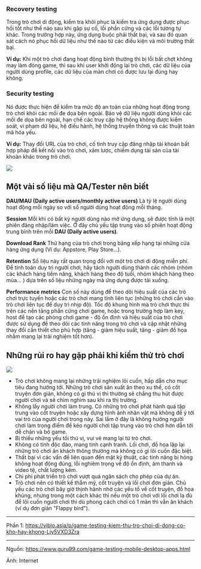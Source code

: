 ### Recovery testing

Trong trò chơi di động, kiểm tra khôi phục là kiểm tra ứng dụng được phục hồi tốt như thế nào sau khi gặp sự cố, lỗi phần cứng và các lỗi tương tự khác. Trong trường hợp này, ứng dụng buộc phải thất bại, và sau đó quan sát cách nó phục hồi dữ liệu như thế nào từ các điều kiện và môi trường thất bại.

**Ví dụ:** Khi một trò chơi đang hoạt động bình thường thì bị lỗi bất chợt không may làm đóng game, thì sau khi user khởi động lại trò chơi, các dữ liệu của người dùng profile, các dữ liệu của màn chơi có được lưu lại đúng hay không.

### Security testing

Nó được thực hiện để kiểm tra mức độ an toàn của những hoạt động trong trò chơi khỏi các mối đe dọa bên ngoài. Bảo vệ dữ liệu người dùng khỏi các mối đe dọa bên ngoài, hạn chế các truy cập hệ thống không được kiểm soát, vi phạm dữ liệu, hệ điều hành, hệ thống truyền thông và các thuật toán mã hóa yếu.

**Ví dụ:** Thay đổi URL của trò chơi, cố tình truy cập đăng nhập tài khoản bất hợp pháp để kết nối vào trò chơi, xâm lược, chiếm dụng tài sản của tài khoản khác trong trò chơi.

![](https://images.viblo.asia/fd3c93fd-cd3c-46b1-99c1-430080233b1c.jpg)

## Một vài số liệu mà QA/Tester nên biết

**DAU/MAU (Daily active users/monthly active users)** Là tỷ lệ người dùng hoạt động mỗi ngày so với số người dùng hoạt động mỗi tháng. 

**Session** Mỗi khi có bất kỳ người dùng nào mở ứng dụng, sẽ được tính là một phiên đăng nhập/làm việc. Ở đây chủ yếu tập trung vào số phiên hoạt động trung bình trên mỗi **DAU (Daily active users)**.

**Download Rank** Thứ hạng của trò chơi trong bảng xếp hạng tại những cửa hàng ứng dụng (Ví dụ: Appstore, Play Store...).

**Retention** Số liệu này rất quan trọng đổi với một trò chơi di động miễn phí. Để tính toán duy trì người chơi, hãy tách người dùng thành các nhóm (nhóm các khách hàng tiềm năng, khách hàng theo độ tuổi, nhóm khách hàng theo mùa... ) dựa trên số liệu những ngày mà ứng dụng được tải xuống.

**Performance metrics** Con số này dùng để theo dõi hiệu suất của các trò chơi trực tuyến hoặc các trò chơi mang tính liên tục (những trò chơi cần vào trò chơi liên tục để duy trì nhịp độ). Tốc độ khung hình mà trò chơi thực thi trên các nền tảng phần cứng chơi game, hoặc trong trường hợp làm key, host để tạo các phòng chơi game - độ ổn định và hiệu suất của trò chơi được sử dụng để theo dõi các tính năng trong trò chơi và cập nhật những thay đổi cần thiết cho phù hợp (tăng - giảm hiệu suất, tăng - giảm đồ họa nhằm mang lại trải nghiệm tốt hơn).

## Những rủi ro hay gặp phải khi kiểm thử trò chơi

![](https://images.viblo.asia/10fec266-8039-40e0-b969-23a09a17078d.jpg)

* Trò chơi không mang lại những trải nghiệm lôi cuốn, hấp dẫn cho mục tiêu đang hướng tới. Những trò chơi sản xuất ăn theo xu thế, có cốt truyện đơn giản, không có gì thú vị thì thường sẽ chẳng thu hút được người chơi và sẽ chìm nghỉm sau khi ra thị trường.
* Không lấy người chơi làm trung. Có những trò chơi phát hành quá tập trung vào cốt truyện hoặc xây dựng hình ảnh nhân vật mà không để ý tới vai trò của người chơi trong này. Sai lầm ở đây là không hướng người chơi làm trọng điểm để kéo người chơi tập trung vào trò chơi hơn dẫn tới dễ chán và bỏ game.
* Bị thiếu những yếu tối thú vị, vui vẻ mang lại từ trò chơi. 
* Không có tính độc đáo, mang tính cạnh tranh. Lối chơi, đồ họa lặp lại những trò chơi ăn khách thông thường mà không có gì lôi cuốn đặc biệt.
* Thất bại vì các vấn đề liên quan đến mặt kỹ thuật, các tính năng bị hỏng không hoạt động đúng, lỗi nghiêm trọng về độ ổn định, âm thanh và video tệ, chất lượng kém.
* Chi phí phát triển trò chơi vượt quá ngân sách cho phép của dự án.
* Trò chơi nên có thiết kế thẩm mỹ, cốt truyện và lối chơi đơn giản. Chủ yếu các trò chơi bây giờ thịnh hành nhờ các yếu tố về cốt truyện, đồ họa khủng, nhưng trong một cách khác thì nếu một trò chơi với lối chơi lạ đủ để lôi cuốn người chơi thì dù phong cách chơi có 1 màn thì vẫn ăn khách (ví dụ đơn giản "Flappy bird").

---
Phần 1: https://viblo.asia/p/game-testing-kiem-thu-tro-choi-di-dong-co-kho-hay-khong-Ljy5VXD3Zra

---

Nguồn: https://www.guru99.com/game-testing-mobile-desktop-apps.html

Ảnh: Internet